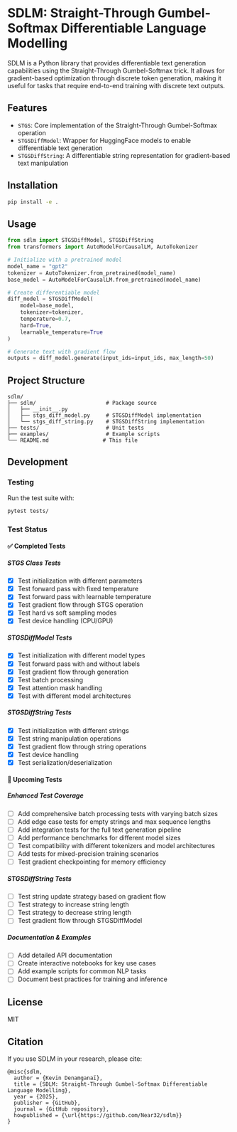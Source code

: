 # SDLM: Straight-Through Gumbel-Softmax Differentiable Language Modelling

SDLM is a Python library that provides differentiable text generation capabilities using the Straight-Through Gumbel-Softmax trick. It allows for gradient-based optimization through discrete token generation, making it useful for tasks that require end-to-end training with discrete text outputs.

## Features

- `STGS`: Core implementation of the Straight-Through Gumbel-Softmax operation
- `STGSDiffModel`: Wrapper for HuggingFace models to enable differentiable text generation
- `STGSDiffString`: A differentiable string representation for gradient-based text manipulation

## Installation

```bash
pip install -e .
```

## Usage

```python
from sdlm import STGSDiffModel, STGSDiffString
from transformers import AutoModelForCausalLM, AutoTokenizer

# Initialize with a pretrained model
model_name = "gpt2"
tokenizer = AutoTokenizer.from_pretrained(model_name)
base_model = AutoModelForCausalLM.from_pretrained(model_name)

# Create differentiable model
diff_model = STGSDiffModel(
    model=base_model,
    tokenizer=tokenizer,
    temperature=0.7,
    hard=True,
    learnable_temperature=True
)

# Generate text with gradient flow
outputs = diff_model.generate(input_ids=input_ids, max_length=50)
```

## Project Structure

```
sdlm/
├── sdlm/                      # Package source
│   ├── __init__.py
│   ├── stgs_diff_model.py     # STGSDiffModel implementation
│   └── stgs_diff_string.py    # STGSDiffString implementation
├── tests/                     # Unit tests
├── examples/                  # Example scripts
└── README.md                 # This file
```

## Development

### Testing

Run the test suite with:

```bash
pytest tests/
```

### Test Status

#### ✅ Completed Tests

##### STGS Class Tests
- [x] Test initialization with different parameters
- [x] Test forward pass with fixed temperature
- [x] Test forward pass with learnable temperature
- [x] Test gradient flow through STGS operation
- [x] Test hard vs soft sampling modes
- [x] Test device handling (CPU/GPU)

##### STGSDiffModel Tests
- [x] Test initialization with different model types
- [x] Test forward pass with and without labels
- [x] Test gradient flow through generation
- [x] Test batch processing
- [x] Test attention mask handling
- [x] Test with different model architectures

##### STGSDiffString Tests
- [x] Test initialization with different strings
- [x] Test string manipulation operations
- [x] Test gradient flow through string operations
- [x] Test device handling
- [x] Test serialization/deserialization

#### 🚧 Upcoming Tests

##### Enhanced Test Coverage
- [ ] Add comprehensive batch processing tests with varying batch sizes
- [ ] Add edge case tests for empty strings and max sequence lengths
- [ ] Add integration tests for the full text generation pipeline
- [ ] Add performance benchmarks for different model sizes
- [ ] Test compatibility with different tokenizers and model architectures
- [ ] Add tests for mixed-precision training scenarios
- [ ] Test gradient checkpointing for memory efficiency

##### STGSDiffString Tests
- [ ] Test string update strategy based on gradient flow
- [ ] Test strategy to increase string length
- [ ] Test strategy to decrease string length
- [ ] Test gradient flow through STGSDiffModel 

##### Documentation & Examples
- [ ] Add detailed API documentation
- [ ] Create interactive notebooks for key use cases
- [ ] Add example scripts for common NLP tasks
- [ ] Document best practices for training and inference

## License

MIT

## Citation

If you use SDLM in your research, please cite:

```
@misc{sdlm,
  author = {Kevin Denamganaï},
  title = {SDLM: Straight-Through Gumbel-Softmax Differentiable Language Modelling},
  year = {2025},
  publisher = {GitHub},
  journal = {GitHub repository},
  howpublished = {\url{https://github.com/Near32/sdlm}}
}
```
